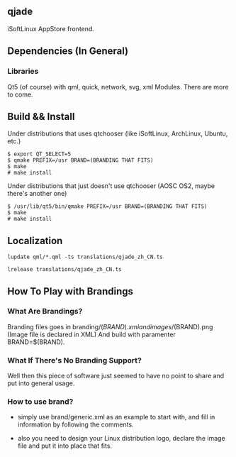 qjade
-------

iSoftLinux AppStore frontend.


## Dependencies (In General)

### Libraries

Qt5 (of course) with qml, quick, network, svg, xml Modules.
There are more to come.


## Build && Install

Under distributions that uses qtchooser (like iSoftLinux, ArchLinux, Ubuntu, 
etc.)

```
$ export QT_SELECT=5
$ qmake PREFIX=/usr BRAND=(BRANDING THAT FITS)
$ make
# make install
```

Under distributions that just doesn't use qtchooser (AOSC OS2, maybe there's 
another one)

```
$ /usr/lib/qt5/bin/qmake PREFIX=/usr BRAND=(BRANDING THAT FITS)
$ make
# make install
```


## Localization

```
lupdate qml/*.qml -ts translations/qjade_zh_CN.ts
```

```
lrelease translations/qjade_zh_CN.ts
```


## How To Play with Brandings

### What Are Brandings?

Branding files goes in branding/$(BRAND).xml and images/$(BRAND).png (Image 
file is declared in XML)
And build with paramenter BRAND=$(BRAND).

### What If There's No Branding Support?

Well then this piece of software just seemed to have no point to share and put 
into general usage.

### How to use brand?

* simply use brand/generic.xml as an example to start with, 
and fill in information by following the comments.

* also you need to design your Linux distribution logo, 
declare the image file and put it into place that fits.
